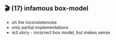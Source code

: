 ## 🎬 (17) infamous box-model

- oh the inconsistencies
- only partial implementations
- ie3 story - incorrect box model, but makes sense
